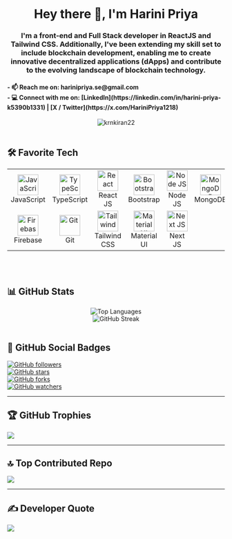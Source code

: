 <h1 align="center">Hey there 👋, I'm Harini Priya</h1>

<h3 align="center">
I'm a front-end and Full Stack developer in ReactJS and Tailwind CSS. Additionally, I've been extending my skill set to include blockchain development, enabling me to create innovative decentralized applications (dApps) and contribute to the evolving landscape of blockchain technology.
</h3>

<h4>
 - 📫 Reach me on: harinipriya.se@gmail.com <br />
 - 💻 Connect with me on: [LinkedIn](https://linkedin.com/in/harini-priya-k5390b1331) | [X / Twitter](https://x.com/HariniPriya1218)
</h4>

<div align="center">
  <img src="https://github-readme-stats.vercel.app/api?username=krnkiran22&show_icons=true&theme=react&count_private=true&include_all_commits=true" alt="krnkiran22" />
</div>

<br />

## 🛠️ Favorite Tech

<table align="center">
  <tr>
    <td align="center" width="96">
      <img src="https://upload.wikimedia.org/wikipedia/commons/9/99/Unofficial_JavaScript_logo_2.svg" width="48" height="48" alt="JavaScript" /><br>JavaScript
    </td>
    <td align="center" width="96">
      <img src="https://upload.wikimedia.org/wikipedia/commons/4/4c/Typescript_logo_2020.svg" width="48" height="48" alt="TypeScript" /><br>TypeScript
    </td>
    <td align="center" width="96">
      <img src="https://brandlogos.net/wp-content/uploads/2020/09/react-logo.png" width="48" height="48" alt="React" /><br>React JS
    </td>
    <td align="center" width="96">
      <img src="https://cdn.worldvectorlogo.com/logos/bootstrap-4.svg" width="48" height="48" alt="Bootstrap" /><br>Bootstrap
    </td>
    <td align="center" width="96">
      <img src="https://upload.wikimedia.org/wikipedia/commons/d/d9/Node.js_logo.svg" width="48" height="48" alt="Node JS" /><br>Node JS
    </td>
    <td align="center" width="96">
      <img src="https://w7.pngwing.com/pngs/956/695/png-transparent-mongodb-original-wordmark-logo-icon-thumbnail.png" width="48" height="48" alt="MongoDB" /><br>MongoDB
    </td>
  </tr>
  <tr>
    <td align="center" width="96">
      <img src="https://4.bp.blogspot.com/-rtNRVM3aIvI/XJX_U07Z-II/AAAAAAAAJXY/YpdOo490FTgdKOxM4qDG-2-EzcNFAWkKACK4BGAYYCw/s1600/logo%2Bfirebase%2Bicon.png" width="48" height="48" alt="Firebase" /><br>Firebase
    </td>
    <td align="center" width="96">
      <img src="https://upload.wikimedia.org/wikipedia/commons/3/3f/Git_icon.svg" width="48" height="48" alt="Git" /><br>Git
    </td>
    <td align="center" width="96">
      <img src="https://upload.wikimedia.org/wikipedia/commons/d/d5/Tailwind_CSS_Logo.svg" width="48" height="48" alt="Tailwind" /><br>Tailwind CSS
    </td>
    <td align="center" width="96">
      <img src="https://media.zeemly.com/zeemly/product/material-ui.png" width="48" height="48" alt="Material UI" /><br>Material UI
    </td>
    <td align="center" width="96">
      <img src="https://cdn.worldvectorlogo.com/logos/next-js.svg" width="48" height="48" alt="Next JS" /><br>Next JS
    </td>
  </tr>
</table>

<br />


<br />

## 📊 GitHub Stats

<div align="center">
  <img src="https://github-readme-stats.vercel.app/api/top-langs?username=krnkiran22&show_icons=true&locale=en&layout=compact" alt="Top Languages" />
  <br />
  <img src="https://github-readme-streak-stats.herokuapp.com/?user=krnkiran22" alt="GitHub Streak" />
</div>

<br />

## 🌟 GitHub Social Badges

[![GitHub followers](https://img.shields.io/github/followers/Hariniha?style=social)](https://github.com/Hariniha)  
[![GitHub stars](https://img.shields.io/github/stars/Hariniha?style=social)](https://github.com/Hariniha)  
[![GitHub forks](https://img.shields.io/github/forks/Hariniha?style=social)](https://github.com/Hariniha)  
[![GitHub watchers](https://img.shields.io/github/watchers/Hariniha?style=social)](https://github.com/Hariniha)

---

## 🏆 GitHub Trophies

![](https://github-profile-trophy.vercel.app/?username=Hariniha&theme=radical&no-frame=false&no-bg=true&margin-w=4)

---

## 🔝 Top Contributed Repo

![](https://github-contributor-stats.vercel.app/api?username=Hariniha&limit=5&theme=dark&combine_all_yearly_contributions=true)

---

## ✍️ Developer Quote

![](https://quotes-github-readme.vercel.app/api?type=horizontal&theme=radical)
